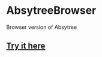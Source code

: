 # AbsytreeBrowser
Browser version of Absytree

## [Try it here](https://nimaoth.github.io/AbsytreeBrowser/)